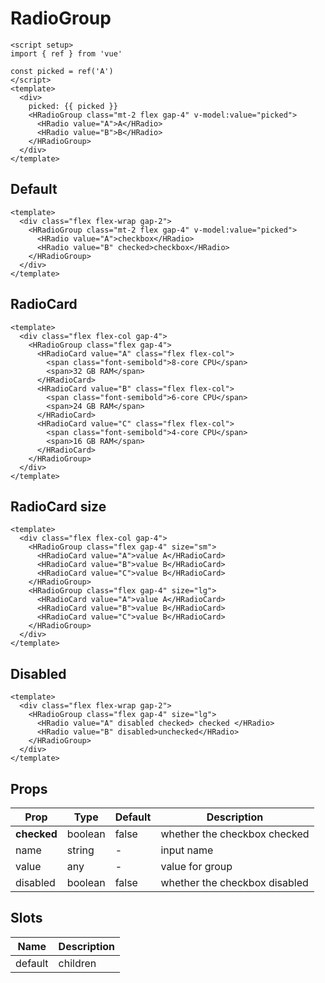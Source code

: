 # RadioGroup

```vue demo
<script setup>
import { ref } from 'vue'

const picked = ref('A')
</script>
<template>
  <div>
    picked: {{ picked }}
    <HRadioGroup class="mt-2 flex gap-4" v-model:value="picked">
      <HRadio value="A">A</HRadio>
      <HRadio value="B">B</HRadio>
    </HRadioGroup>
  </div>
</template>
```

## Default

```vue demo
<template>
  <div class="flex flex-wrap gap-2">
    <HRadioGroup class="mt-2 flex gap-4" v-model:value="picked">
      <HRadio value="A">checkbox</HRadio>
      <HRadio value="B" checked>checkbox</HRadio>
    </HRadioGroup>
  </div>
</template>
```

## RadioCard

```vue demo
<template>
  <div class="flex flex-col gap-4">
    <HRadioGroup class="flex gap-4">
      <HRadioCard value="A" class="flex flex-col">
        <span class="font-semibold">8-core CPU</span>
        <span>32 GB RAM</span>
      </HRadioCard>
      <HRadioCard value="B" class="flex flex-col">
        <span class="font-semibold">6-core CPU</span>
        <span>24 GB RAM</span>
      </HRadioCard>
      <HRadioCard value="C" class="flex flex-col">
        <span class="font-semibold">4-core CPU</span>
        <span>16 GB RAM</span>
      </HRadioCard>
    </HRadioGroup>
  </div>
</template>
```

## RadioCard size

```vue demo
<template>
  <div class="flex flex-col gap-4">
    <HRadioGroup class="flex gap-4" size="sm">
      <HRadioCard value="A">value A</HRadioCard>
      <HRadioCard value="B">value B</HRadioCard>
      <HRadioCard value="C">value B</HRadioCard>
    </HRadioGroup>
    <HRadioGroup class="flex gap-4" size="lg">
      <HRadioCard value="A">value A</HRadioCard>
      <HRadioCard value="B">value B</HRadioCard>
      <HRadioCard value="C">value B</HRadioCard>
    </HRadioGroup>
  </div>
</template>
```

## Disabled

```vue demo
<template>
  <div class="flex flex-wrap gap-2">
    <HRadioGroup class="flex gap-4" size="lg">
      <HRadio value="A" disabled checked> checked </HRadio>
      <HRadio value="B" disabled>unchecked</HRadio>
    </HRadioGroup>
  </div>
</template>
```

## Props

| Prop        | Type    | Default | Description                   |
| ----------- | ------- | ------- | ----------------------------- |
| **checked** | boolean | false   | whether the checkbox checked  |
| name        | string  | -       | input name                    |
| value       | any     | -       | value for group               |
| disabled    | boolean | false   | whether the checkbox disabled |

## Slots

| Name    | Description |
| ------- | ----------- |
| default | children    |
